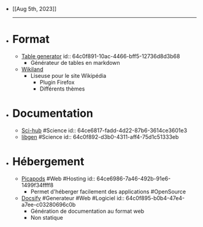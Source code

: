 - [[Aug 5th, 2023]]
  ***
- # Format
	- [Table generator](https://www.tablesgenerator.com/markdown_tables#)
	  id:: 64c0f891-10ac-4466-bff5-12736d8d3b68
		- Générateur de tables en markdown
	- [Wikiland](https://www.wikiwand.com/)
		- Liseuse pour le site Wikipédia
			- Plugin Firefox
			- Différents thèmes
- # Documentation
	- [Sci-hub](https://www.sci-hub.st/) #Science
	  id:: 64ce6817-fadd-4d22-87b6-3614ce3601e3
	- [libgen](http://libgen.rs/) #Science
	  id:: 64c0f892-d3b0-4311-aff4-75d1c51333eb
- # Hébergement
	- [Picapods](https://www.pikapods.com/) #Web #Hosting
id:: 64ce6986-7a46-492b-91e6-1499f34ffff8
		- Permet d'héberger facilement des applications #OpenSource
	- [Docsify](https://docsify.js.org/#/) #Generateur #Web #Logiciel
	  id:: 64c0f895-b0b4-47e4-a7ee-c03280696c0b
		- Génération de documentation au format web
		- Non statique